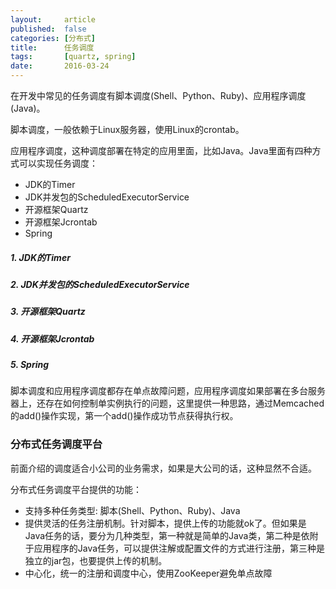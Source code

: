 ```yaml
---
layout:     article
published:  false
categories: [分布式]
title:      任务调度
tags:       [quartz, spring]
date:       2016-03-24
---
```


在开发中常见的任务调度有脚本调度(Shell、Python、Ruby)、应用程序调度(Java)。

脚本调度，一般依赖于Linux服务器，使用Linux的crontab。

应用程序调度，这种调度部署在特定的应用里面，比如Java。Java里面有四种方式可以实现任务调度：

* JDK的Timer
* JDK并发包的ScheduledExecutorService
* 开源框架Quartz
* 开源框架Jcrontab
* Spring

##### 1. JDK的Timer

##### 2. JDK并发包的ScheduledExecutorService

##### 3. 开源框架Quartz

##### 4. 开源框架Jcrontab

##### 5. Spring

脚本调度和应用程序调度都存在单点故障问题，应用程序调度如果部署在多台服务器上，还存在如何控制单实例执行的问题，这里提供一种思路，通过Memcached的add()操作实现，第一个add()操作成功节点获得执行权。

### 分布式任务调度平台

前面介绍的调度适合小公司的业务需求，如果是大公司的话，这种显然不合适。

分布式任务调度平台提供的功能：

* 支持多种任务类型: 脚本(Shell、Python、Ruby)、Java
* 提供灵活的任务注册机制。针对脚本，提供上传的功能就ok了。但如果是Java任务的话，要分为几种类型，第一种就是简单的Java类，第二种是依附于应用程序的Java任务，可以提供注解或配置文件的方式进行注册，第三种是独立的jar包，也要提供上传的机制。
* 中心化，统一的注册和调度中心，使用ZooKeeper避免单点故障
